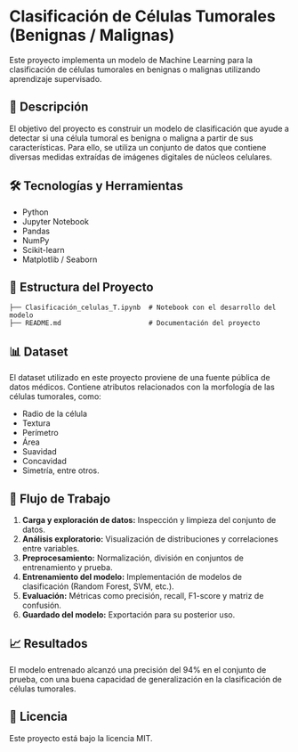 # Clasificación de Células Tumorales (Benignas / Malignas)

Este proyecto implementa un modelo de Machine Learning para la clasificación de células tumorales en benignas o malignas utilizando aprendizaje supervisado.

## 📌 Descripción
El objetivo del proyecto es construir un modelo de clasificación que ayude a detectar si una célula tumoral es benigna o maligna a partir de sus características. Para ello, se utiliza un conjunto de datos que contiene diversas medidas extraídas de imágenes digitales de núcleos celulares.

## 🛠️ Tecnologías y Herramientas
- Python
- Jupyter Notebook
- Pandas
- NumPy
- Scikit-learn
- Matplotlib / Seaborn

## 📂 Estructura del Proyecto
```
├── Clasificación_celulas_T.ipynb  # Notebook con el desarrollo del modelo
├── README.md                      # Documentación del proyecto
```

## 📊 Dataset
El dataset utilizado en este proyecto proviene de una fuente pública de datos médicos. Contiene atributos relacionados con la morfología de las células tumorales, como:
- Radio de la célula
- Textura
- Perímetro
- Área
- Suavidad
- Concavidad
- Simetría, entre otros.

## 🔎 Flujo de Trabajo
1. **Carga y exploración de datos:** Inspección y limpieza del conjunto de datos.
2. **Análisis exploratorio:** Visualización de distribuciones y correlaciones entre variables.
3. **Preprocesamiento:** Normalización, división en conjuntos de entrenamiento y prueba.
4. **Entrenamiento del modelo:** Implementación de modelos de clasificación (Random Forest, SVM, etc.).
5. **Evaluación:** Métricas como precisión, recall, F1-score y matriz de confusión.
6. **Guardado del modelo:** Exportación para su posterior uso.

## 📈 Resultados
El modelo entrenado alcanzó una precisión del 94% en el conjunto de prueba, con una buena capacidad de generalización en la clasificación de células tumorales.


## 📜 Licencia
Este proyecto está bajo la licencia MIT.


